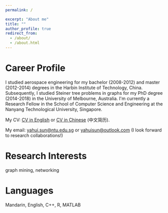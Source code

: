 ```yaml
---
permalink: /

excerpt: "About me"
title: ""
author_profile: true
redirect_from: 
  - /about/
  - /about.html
---
```


# Career Profile

I studied aerospace engineering for my bachelor (2008-2012) and master (2012-2014) degrees in the Harbin Institute of Technology, China.  Subsequently, I studied Steiner tree problems in graphs for my PhD degree (2014-2018) in the University of Melbourne, Australia. I'm currently a Research Fellow in the School of Computer Science and Engineering at the Nanyang Technological University, Singapore. 

My CV: <a href="https://yahuisun.com/assets/CV_Yahui_SUN_EN.pdf" target="_blank" rel="nofollow">CV in English</a> or <a href="https://yahuisun.com/assets/CV_Yahui_SUN_CN.pdf" target="_blank" rel="nofollow">CV in Chinese</a> (中文简历).

My email: <span style="color:#52adc8"> yahui.sun@ntu.edu.sg </span> or <span style="color:#52adc8"> yahuisun@outlook.com </span> (I look forward to research collaborations!)






# Research Interests

graph mining, networking

# Languages

Mandarin, English, C++, R, MATLAB
      

